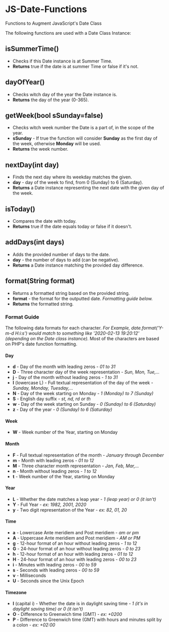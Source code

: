 # JS-Date-Functions
Functions to Augment JavaScript's Date Class

The following functions are used with a Date Class Instance:

## isSummerTime()
- Checks if this Date instance is at Summer Time.
- **Returns** true if the date is at summer Time or false if it's not.

## dayOfYear()
- Checks witch day of the year the Date instance is.
- **Returns** the day of the year (0-365).

## getWeek(bool sSunday=false)
- Checks witch week number the Date is a part of, in the scope of the year.
- **sSunday** - If true the function will consider __Sunday__ as the first day of the week, otherwise __Monday__ will be used.
- **Returns** the week number.

## nextDay(int day)
- Finds the next day where its weekday matches the given.
- **day** - day of the week to find, from 0 (Sunday) to 6 (Saturday).
- **Returns** a Date instance representing the next date with the given day of the week.

## isToday()
- Compares the date with today.
- **Returns** true if the date equals today or false if it doesn't.

## addDays(int days)
- Adds the provided number of days to the date.
- **day** - the number of days to add (can be negative).
- **Returns** a Date instance matching the provided day difference.

## format(String format)
- Returns a formatted string based on the provided string.
- **format** - the format for the outputted date. *Formatting guide below.*
- **Returns** the formatted string.
### Format Guide
The following data formats for each character. *For Example, date.format('Y-m-d H:i:s') would match to something like '2020-02-13 19:20:12' (depending on the Date class instance).* Most of the characters are based on PHP's date function formatting.
#### Day
- **d** - Day of the month with leading zeros - *01 to 31*
- **D** - Three character day of the week representation - *Sun, Mon, Tue,...*
- **j** - Day of the month without leading zeros - *1 to 31*
- **l** (lowercase L) - Full textual representation of the day of the week - *Sunday, Monday, Tuesday,...*
- **N** - Day of the week starting on Monday - *1 (Monday) to 7 (Sunday)*
- **S** - English day suffix - *st, nd, rd or th*
- **w** - Day of the week starting on Sunday - *0 (Sunday) to 6 (Saturday)*
- **z** - Day of the year - *0 (Sunday) to 6 (Saturday)*
#### Week
- **W** - Week number of the Year, starting on Monday
#### Month
- **F** - Full textual representation of the month - *January through December*
- **m** - Month with leading zeros - *01 to 12*
- **M** - Three character month representation - *Jan, Feb, Mar,...*
- **n** - Month without leading zeros - *1 to 12*
- **t** - Week number of the Year, starting on Monday
#### Year
- **L** - Whether the date matches a leap year - *1 (leap year) or 0 (it isn't)*
- **Y** - Full Year - *ex: 1982, 2001, 2020*
- **y** - Two digit representation of the Year - *ex: 82, 01, 20*
#### Time
- **a** - Lowercase Ante meridiem and Post meridiem - *am or pm*
- **A** - Uppercase Ante meridiem and Post meridiem - *AM or PM*
- **g** - 12-hour format of an hour without leading zeros - *1 to 12*
- **G** - 24-hour format of an hour without leading zeros - *0 to 23*
- **h** - 12-hour format of an hour with leading zeros - *01 to 12*
- **H** - 24-hour format of an hour with leading zeros - *00 to 23*
- **i** - Minutes with leading zeros - *00 to 59*
- **s** - Seconds with leading zeros - *00 to 59*
- **v** - Milliseconds
- **U** - Seconds since the Unix Epoch
#### Timezone
- **I** (capital i) - Whether  the date is in daylight saving time - *1 (it's in daylight saving time) or 0 (it isn't)*
- **O** - Difference to Greenwich time (GMT) - *ex: +0200*
- **P** - Difference to Greenwich time (GMT) with hours and minutes split by a colon - *ex: +02:00*
